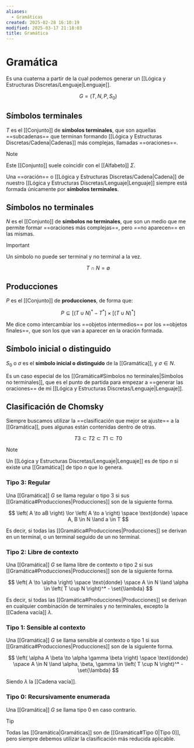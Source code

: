 ```yaml
---
aliases:
  - Gramáticas
created: 2025-02-28 16:10:19
modified: 2025-03-17 21:18:03
title: Gramática
---
```


# Gramática

Es una cuaterna a partir de la cual podemos generar un [[Lógica y Estructuras Discretas/Lenguaje|Lenguaje]].

$$
G = (T, N, P, S_0)
$$

## Símbolos terminales

$T$ es el [[Conjunto]] de **símbolos terminales**, que son aquellas ==subcadenas== que terminan formando [[Lógica y Estructuras Discretas/Cadena|Cadenas]] más complejas, llamadas ==oraciones==.

> [!note]
> Este [[Conjunto]] suele coincidir con el [[Alfabeto]] $\Sigma$.

Una ==oración== o [[Lógica y Estructuras Discretas/Cadena|Cadena]] de nuestro [[Lógica y Estructuras Discretas/Lenguaje|Lenguaje]] siempre está formada únicamente por **símbolos terminales**.

## Símbolos no terminales

$N$ es el [[Conjunto]] de **símbolos no terminales**, que son un medio que me permite formar ==oraciones más complejas==, pero ==no aparecen== en las mismas.

> [!important]
> Un símbolo no puede ser terminal y no terminal a la vez.
>
> $$
> T \cap N = \emptyset
> $$

## Producciones

$P$ es el [[Conjunto]] de **producciones**, de forma que:

$$
P \subseteq \left[ \left( T \cup N \right)^* - T^* \right] \times \left[ \left( T \cup N \right)^* \right]
$$

Me dice como intercambiar los ==objetos intermedios== por los ==objetos finales==, que son los que van a aparecer en la oración formada.

## Símbolo inicial o distinguido

$S_0$ o $\sigma$ es el **símbolo inicial o distinguido** de la [[Gramática]], y $\sigma \in N$.

Es un caso especial de los [[Gramática#Símbolos no terminales|Símbolos no terminales]], que es el punto de partida para empezar a ==generar las oraciones== de mi [[Lógica y Estructuras Discretas/Lenguaje|Lenguaje]].

## Clasificación de Chomsky

Siempre buscamos utilizar la ==clasificación que mejor se ajuste== a la [[Gramática]], pues algunas están contenidas dentro de otras.

$$
T3 \subset T2 \subset T1 \subset T0
$$

> [!note]
> Un [[Lógica y Estructuras Discretas/Lenguaje|Lenguaje]] es de tipo $n$ si existe una [[Gramática]] de tipo $n$ que lo genera.

### Tipo 3: Regular

Una [[Gramática]] $G$ se llama regular o tipo 3 si sus [[Gramática#Producciones|Producciones]] son de la siguiente forma.

$$
\left( A \to aB \right)
\lor
\left( A \to a \right)
\space \text{donde} \space
A, B \in N \land a \in T
$$

Es decir, si todas las [[Gramática#Producciones|Producciones]] se derivan en un terminal, o un terminal seguido de un no terminal.

### Tipo 2: Libre de contexto

Una [[Gramática]] $G$ se llama libre de contexto o tipo 2 si sus [[Gramática#Producciones|Producciones]] son de la siguiente forma.

$$
\left( A \to \alpha \right)
\space \text{donde} \space
A \in N \land \alpha \in \left( T \cup N \right)^* - \set{\lambda}
$$

Es decir, si todas las [[Gramática#Producciones|Producciones]] se derivan en cualquier combinación de terminales y no terminales, excepto la [[Cadena vacía]] $\lambda$.

### Tipo 1: Sensible al contexto

Una [[Gramática]] $G$ se llama sensible al contexto o tipo 1 si sus [[Gramática#Producciones|Producciones]] son de la siguiente forma.

$$
\left( \alpha A \beta \to \alpha \gamma \beta \right)
\space \text{donde} \space
A \in N \land \alpha, \beta, \gamma \in \left( T \cup N \right)^* - \set{\lambda}
$$

Siendo $\lambda$ la [[Cadena vacía]].

### Tipo 0: Recursivamente enumerada

Una [[Gramática]] $G$ se llama tipo 0 en caso contrario.

> [!tip]
> Todas las [[Gramática|Gramáticas]] son de [[Gramática#Tipo 0|Tipo 0]], pero siempre debemos utilizar la clasificación más reducida aplicable.

